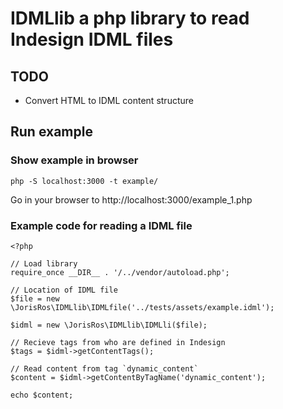 # IDMLlib a php library to read Indesign IDML files

## TODO
- Convert HTML to IDML content structure

## Run example
### Show example in browser
```
php -S localhost:3000 -t example/
```

Go in your browser to http://localhost:3000/example_1.php
### Example code for reading a IDML file

```
<?php 

// Load library
require_once __DIR__ . '/../vendor/autoload.php';

// Location of IDML file
$file = new \JorisRos\IDMLlib\IDMLfile('../tests/assets/example.idml');

$idml = new \JorisRos\IDMLlib\IDMLli($file);

// Recieve tags from who are defined in Indesign
$tags = $idml->getContentTags();

// Read content from tag `dynamic_content`
$content = $idml->getContentByTagName('dynamic_content');

echo $content;
```
